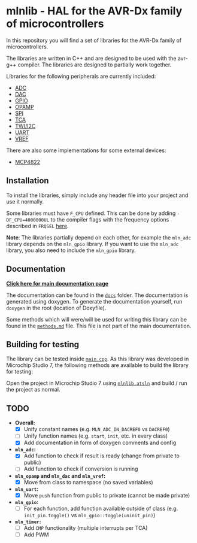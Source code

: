# mlnlib - HAL for the AVR-Dx family of microcontrollers

In this repository you will find a set of libraries for the AVR-Dx family of microcontrollers.

The libraries are written in C++ and are designed to be used with the avr-g++ compiler. The libraries are designed to partially work together.

Libraries for the following peripherals are currently included:

* [ADC](mlnlib/mln/mln_adc.h)
* [DAC](mlnlib/mln/mln_dac.h)
* [GPIO](mlnlib/mln/mln_gpio.h)
* [OPAMP](mlnlib/mln/mln_opamp.h)
* [SPI](mlnlib/mln/mln_spi.h)
* [TCA](mlnlib/mln/mln_timer.h)
* [TWI/I2C](mlnlib/mln/mln_twi.h)
* [UART](mlnlib/mln/mln_uart.h)
* [VREF](mlnlib/mln/mln_vref.h)

There are also some implementations for some external devices:

* [MCP4822](mlnlib/devices/mcp4822.h)

## Installation

To install the libraries, simply include any header file into your project and use it normally.

Some libraries must have `F_CPU` defined. This can be done by adding `-DF_CPU=4000000UL` to the compiler flags with the frequency options described in `FRQSEL` [here](https://onlinedocs.microchip.com/oxy/GUID-09746E70-A26B-4669-B803-2A1D0E0F7E70-en-US-19/GUID-3CA52B62-CB27-45A0-93C7-68BDB8774A16.html#BITFIELD_A3K_MWD_X1B).

**Note**: The libraries partially depend on each other, for example the `mln_adc` library depends on the `mln_gpio` library. If you want to use the `mln_adc` library, you also need to include the `mln_gpio` library.

## Documentation

**[Click here for main documentation page](https://cedrichirschi.github.io/mlnlib/docs/html/index.html)**

The documentation can be found in the [`docs`](docs) folder. The documentation is generated using doxygen. To generate the documentation yourself, run `doxygen` in the root (location of Doxyfile).

Some methods which will were/will be used for writing this library can be found in the [`methods.md`](docs/methods.md) file. This file is not part of the main documentation.

## Building for testing

The library can be tested inside [`main.cpp`](mlnlib/main.cpp). As this library was developed in Microchip Studio 7, the following methods are available to build the library for testing:

Open the project in Microchip Studio 7 using [`mlnlib.atsln`](mlnlib.atsln) and build / run the project as normal.

## TODO

- **Overall:**
  - [x] Unify constant names (e.g. `MLN_ADC_IN_DACREF0` vs `DACREF0`)
  - [ ] Unify function names (e.g. `start`, `init`, etc. in every class)
  - [x] Add documentation in form of doxygen comments and config
- **`mln_adc`:**
  - [x] Add function to check if result is ready (change from private to public)
  - [ ] Add function to check if conversion is running
- **`mln_opamp` and `mln_dac` and `mln_vref`:**
  - [x] Move from class to namespace (no saved variables)
- **`mln_uart`:**
  - [x] Move `push` function from public to private (cannot be made private)
- **`mln_gpio`:**
  - [ ] For each function, add function available outside of class (e.g. `init_pin.toggle()` vs `mln_gpio::toggle(uninit_pin)`)
- **`mln_timer`:**
  - [ ] Add `CMP` functionality (multiple interrupts per TCA)
  - [ ] Add PWM

